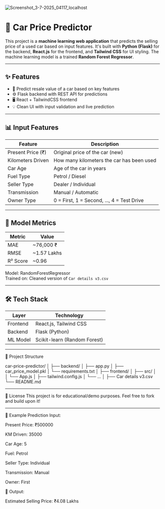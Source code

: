 ![Screenshot_3-7-2025_04117_localhost](https://github.com/user-attachments/assets/76a30b50-2b95-4ad6-ac87-fdba8763386e)

# 🚗 Car Price Predictor

This project is a **machine learning web application** that predicts the selling price of a used car based on input features. It's built with **Python (Flask)** for the backend, **React.js** for the frontend, and **Tailwind CSS** for UI styling. The machine learning model is a trained **Random Forest Regressor**.

---

## ✨ Features

- 🔮 Predict resale value of a car based on key features
- ⚙️ Flask backend with REST API for predictions
- 🖥️ React + TailwindCSS frontend
- 💡 Clean UI with input validation and live prediction

---

## 📊 Input Features

| Feature             | Description                              |
|---------------------|------------------------------------------|
| Present Price (₹)   | Original price of the car (new)          |
| Kilometers Driven   | How many kilometers the car has been used |
| Car Age             | Age of the car in years                  |
| Fuel Type           | Petrol / Diesel                          |
| Seller Type         | Dealer / Individual                      |
| Transmission        | Manual / Automatic                       |
| Owner Type          | 0 = First, 1 = Second, ..., 4 = Test Drive |

---

## 🧪 Model Metrics

| Metric   | Value     |
|----------|-----------|
| MAE      | ~76,000 ₹ |
| RMSE     | ~1.57 Lakhs |
| R² Score | ~0.96     |

Model: RandomForestRegressor  
Trained on: Cleaned version of `Car details v3.csv`

---

## 🛠 Tech Stack

| Layer    | Technology           |
|----------|----------------------|
| Frontend | React.js, Tailwind CSS |
| Backend  | Flask (Python)       |
| ML Model | Scikit-learn (Random Forest) |

---

📁 Project Structure

car-price-predictor/
│
├── backend/
│   ├── app.py
│   ├── car_price_model.pkl
│   └── requirements.txt
│
├── frontend/
│   ├── src/
│   │   └── App.js
│   ├── tailwind.config.js
│   └── ...
│
├── Car details v3.csv
└── README.md

---
📌 License
This project is for educational/demo purposes. Feel free to fork and build upon it!

----
🧠 Example Prediction
Input:

Present Price: ₹500000

KM Driven: 35000

Car Age: 5

Fuel: Petrol

Seller Type: Individual

Transmission: Manual

Owner: First

🔮 Output:

Estimated Selling Price: ₹4.08 Lakhs
